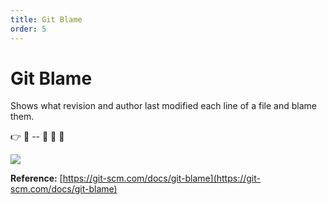 ```yaml
---
title: Git Blame
order: 5
---
```

# Git Blame

Shows what revision and author last modified each line of a file and blame them.

:point_right: :no_good: -- :see_no_evil: :hear_no_evil: :speak_no_evil:

![](https://i.imgur.com/Ywpucz6.png)

**Reference:** [https://git-scm.com/docs/git-blame](https://git-scm.com/docs/git-blame)

## [](https://i.imgur.com/xancoby.png)
